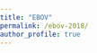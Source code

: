 ```yaml
---
title: "EBOV"
permalink: /ebov-2018/
author_profile: true
---
```


<html xmlns="http://www.w3.org/1999/xhtml">
    <head>
        <title>Test Layout</title>
        <style type="text/css">
            body, html
            {
                margin: 0; padding: 0; height: 100%; overflow: hidden;
            }

            #content
            {
                position:absolute; left: 0; right: 0; bottom: 0; top: 0px;
            }
        </style>
    </head>
    <body>
        <div id="content">
            <iframe width="100%" height="100%" frameborder="0" src="https://ebov-2018.herokuapp.com/" />
        </div>
    </body>
</html>
